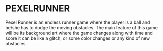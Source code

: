# PEXELRUNNER
Pexel Runner is an endless runner game where the player is a ball and he/she has to dodge the moving obstacles.
The main feature of this game will be its background art where the game changes along with time and score it can be like a glitch, or some color changes or any kind of new obstacles.
